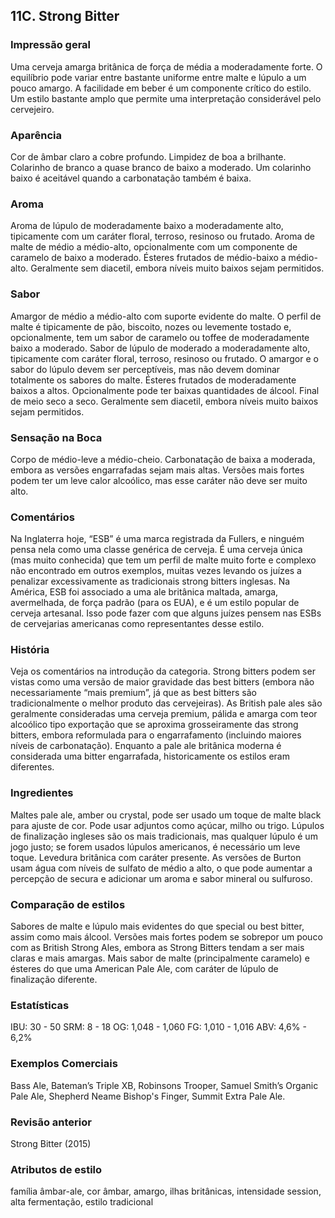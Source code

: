 ## 11C. Strong Bitter

### Impressão geral

Uma cerveja amarga britânica de força de média a moderadamente forte. O equilíbrio pode variar entre bastante uniforme entre malte e lúpulo a um pouco amargo. A facilidade em beber é um componente crítico do estilo. Um estilo bastante amplo que permite uma interpretação considerável pelo cervejeiro.

### Aparência

Cor de âmbar claro a cobre profundo. Limpidez de boa a brilhante. Colarinho de branco a quase branco de baixo a moderado. Um colarinho baixo é aceitável quando a carbonatação também é baixa.

### Aroma

Aroma de lúpulo de moderadamente baixo a moderadamente alto, tipicamente com um caráter floral, terroso, resinoso ou frutado. Aroma de malte de médio a médio-alto, opcionalmente com um componente de caramelo de baixo a moderado. Ésteres frutados de médio-baixo a médio-alto. Geralmente sem diacetil, embora níveis muito baixos sejam permitidos.

### Sabor

Amargor de médio a médio-alto com suporte evidente do malte. O perfil de malte é tipicamente de pão, biscoito, nozes ou levemente tostado e, opcionalmente, tem um sabor de caramelo ou toffee de moderadamente baixo a moderado. Sabor de lúpulo de moderado a moderadamente alto, tipicamente com caráter floral, terroso, resinoso ou frutado. O amargor e o sabor do lúpulo devem ser perceptíveis, mas não devem dominar totalmente os sabores do malte. Ésteres frutados de moderadamente baixos a altos. Opcionalmente pode ter baixas quantidades de álcool. Final de meio seco a seco. Geralmente sem diacetil, embora níveis muito baixos sejam permitidos.

### Sensação na Boca

Corpo de médio-leve a médio-cheio. Carbonatação de baixa a moderada, embora as versões engarrafadas sejam mais altas. Versões mais fortes podem ter um leve calor alcoólico, mas esse caráter não deve ser muito alto.

### Comentários

Na Inglaterra hoje, “ESB” é uma marca registrada da Fullers, e ninguém pensa nela como uma classe genérica de cerveja. É uma cerveja única (mas muito conhecida) que tem um perfil de malte muito forte e complexo não encontrado em outros exemplos, muitas vezes levando os juízes a penalizar excessivamente as tradicionais strong bitters inglesas. Na América, ESB foi associado a uma ale britânica maltada, amarga, avermelhada, de força padrão (para os EUA), e é um estilo popular de cerveja artesanal. Isso pode fazer com que alguns juízes pensem nas ESBs de cervejarias americanas como representantes desse estilo.

### História

Veja os comentários na introdução da categoria. Strong bitters podem ser vistas como uma versão de maior gravidade das best bitters (embora não necessariamente “mais premium”, já que as best bitters são tradicionalmente o melhor produto das cervejeiras). As British pale ales são geralmente consideradas uma cerveja premium, pálida e amarga com teor alcoólico tipo exportação que se aproxima grosseiramente das strong bitters, embora reformulada para o engarrafamento (incluindo maiores níveis de carbonatação). Enquanto a pale ale britânica moderna é considerada uma bitter engarrafada, historicamente os estilos eram diferentes.

### Ingredientes

Maltes pale ale, amber ou crystal, pode ser usado um toque de malte black para ajuste de cor. Pode usar adjuntos como açúcar, milho ou trigo. Lúpulos de finalização ingleses são os mais tradicionais, mas qualquer lúpulo é um jogo justo; se forem usados ​​lúpulos americanos, é necessário um leve toque. Levedura britânica com caráter presente. As versões de Burton usam água com níveis de sulfato de médio a alto, o que pode aumentar a percepção de secura e adicionar um aroma e sabor mineral ou sulfuroso.

### Comparação de estilos

Sabores de malte e lúpulo mais evidentes do que special ou best bitter, assim como mais álcool. Versões mais fortes podem se sobrepor um pouco com as British Strong Ales, embora as Strong Bitters tendam a ser mais claras e mais amargas. Mais sabor de malte (principalmente caramelo) e ésteres do que uma American Pale Ale, com caráter de lúpulo de finalização diferente.

### Estatísticas

IBU: 30 - 50
SRM: 8 - 18
OG: 1,048 - 1,060
FG: 1,010 - 1,016
ABV: 4,6% - 6,2%

### Exemplos Comerciais

Bass Ale, Bateman’s Triple XB, Robinsons Trooper, Samuel Smith’s Organic Pale Ale, Shepherd Neame Bishop's Finger, Summit Extra Pale Ale.

### Revisão anterior

Strong Bitter (2015)

### Atributos de estilo

família âmbar-ale, cor âmbar, amargo, ilhas britânicas, intensidade session, alta fermentação, estilo tradicional